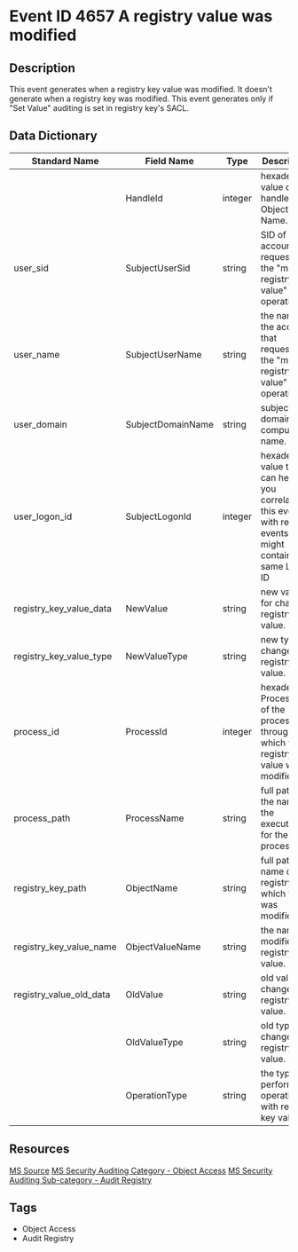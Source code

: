 # Event ID 4657 A registry value was modified

## Description
This event generates when a registry key value was modified. It doesn't generate when a registry key was modified. This event generates only if "Set Value" auditing is set in registry key's SACL.

## Data Dictionary
|Standard Name|Field Name|Type|Description|Sample Value|
|---|---|---|---|---|
||HandleId|integer|hexadecimal value of a handle to Object Name.|0x54|
|user_sid|SubjectUserSid|string|SID of account that requested the "modify registry value" operation.|THEDOMAIN\TheUser|
|user_name|SubjectUserName|string|the name of the account that requested the "modify registry value" operation.|TheUser|
|user_domain|SubjectDomainName|string|subject's domain or computer name.|THEDOMAIN|
|user_logon_id|SubjectLogonId|integer|hexadecimal value that can help you correlate this event with recent events that might contain the same Logon ID|0x364ef|
|registry_key_value_data|NewValue|string|new value for changed registry key value.|Andreas|
|registry_key_value_type|NewValueType|string|new type of changed registry key value.|REG_SZ|
|process_id|ProcessId|integer|hexadecimal Process ID of the process through which the registry key value was modified.|0xec43|
|process_path|ProcessName|string|full path and the name of the executable for the process.|C:\Windows\regedit.exe|
|registry_key_path|ObjectName|string|full path and name of the registry key which value was modified.|\REGISTRY\MACHINE|
|registry_key_value_name|ObjectValueName|string|the name of modified registry key value.|New_Name|
|registry_value_old_data|OldValue|string|old value for changed registry key value.||
||OldValueType|string|old type of changed registry key value.|REG_SZ|
||OperationType|string|the type of performed operation with registry key value.|Existing registry value modified|

## Resources
[MS Source](https://github.com/MicrosoftDocs/windows-itpro-docs/blob/master/windows/security/threat-protection/auditing/event-4657.md)
[MS Security Auditing Category - Object Access](https://docs.microsoft.com/en-us/windows/security/threat-protection/auditing/advanced-security-audit-policy-settings#object-access)
[MS Security Auditing Sub-category - Audit Registry](https://github.com/MicrosoftDocs/windows-itpro-docs/tree/master/windows/security/threat-protection/auditing/audit-registry.md)

## Tags
* Object Access
* Audit Registry